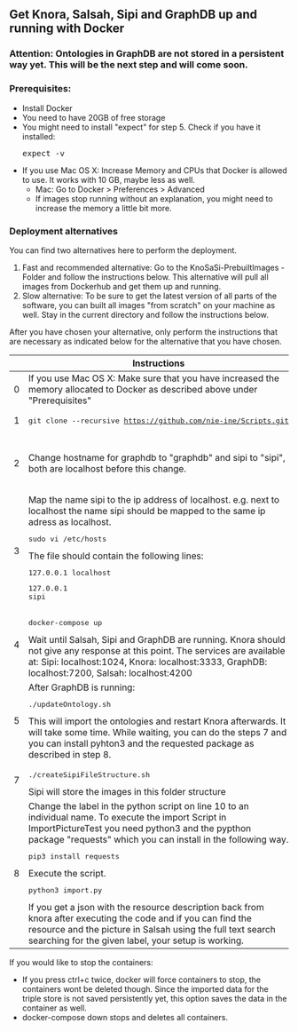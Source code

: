 ## Get Knora, Salsah, Sipi and GraphDB up and running with Docker

### Attention: Ontologies in GraphDB are not stored in a persistent way yet.  This will be the next step and will come soon.

### Prerequisites:
 - Install Docker
 - You need to have 20GB of free storage
 - You might need to install "expect" for step 5. Check if you have it installed: <pre>expect -v</pre>
 - If you use Mac OS X: Increase Memory and CPUs that Docker is allowed to use. It works with 10 GB, maybe less as well.
	 - 	Mac: Go to Docker > Preferences > Advanced
	 - If images stop running without an explanation, you might need to increase the memory a little bit more.

### Deployment alternatives
You can find two alternatives here to perform the deployment.

1. Fast and recommended alternative: Go to the KnoSaSi-PrebuiltImages - Folder and follow the instructions below. This alternative will pull all images from Dockerhub and get them up and running.
2. Slow alternative: To be sure to get the latest version of all parts of the software, you can built all images "from scratch" on your machine as well. Stay in the current directory and follow the instructions below.

After you have chosen your alternative, only perform the instructions that are necessary as indicated below for the alternative that you have chosen.

|   | Instructions   | Alternative 1| Alternative 2  | 
|--:| ------------- |:-------------:| :-----:        |
| 0 | If you use Mac OS X: Make sure that you have increased the memory allocated to Docker as described above under "Prerequisites" | x | x |
| 1 | <pre>git clone --recursive https://github.com/nie-ine/Scripts.git | x | x |
| 2 | Change hostname for graphdb to "graphdb" and sipi to "sipi", both are localhost before this change.| not necessary for alternative 1 | x in Knora/Knora/webapi /src /main /resources /application.conf|
| 3 | Map the name sipi to the ip address of localhost. e.g. next to localhost the name sipi should be mapped to the same ip adress as localhost. <pre>sudo vi /etc/hosts</pre> The file should contain the following lines:<pre>127.0.0.1       localhost</pre><pre>127.0.0.1       sipi</pre>| x in /etc/hosts file | <--- x|
| 4 | <pre>docker-compose up</pre> Wait until Salsah, Sipi and GraphDB are running. Knora should not give any response at this point. The services are available at: Sipi: localhost:1024, Knora: localhost:3333, GraphDB: localhost:7200, Salsah: localhost:4200 | x in ./PrebuiltImages | x in ./ --> meaning in docker-compose-deployment-Knora-Salsah-Sipi-GraphDB |
| 5 | After GraphDB is running: <pre>./updateOntology.sh</pre> This will import the ontologies and restart Knora afterwards. It will take some time. While waiting, you can do the steps 7 and you can install pyhton3 and the requested package as described in step 8. | x in ./ --> meaning in docker-compose-deployment-Knora-Salsah-Sipi-GraphDB | <--- x |
| 7 | <pre>./createSipiFileStructure.sh </pre> Sipi will store the images in this folder structure | x | x  |
| 8 | Change the label in the python script on line 10 to an individual name. To execute the import Script in ImportPictureTest you need python3 and the pypthon package "requests" which you can install in the following way. <pre>pip3 install requests</pre> Execute the script.<pre>python3 import.py</pre> If you get a json with the resource description back from knora after executing the code and if you can find the resource and the picture in Salsah using the full text search searching for the given label, your setup is working.  | x in ./ImportPictureTest  | <--- x |



 
If you would like to stop the containers:

 - If you press ctrl+c twice, docker will force containers to stop, the containers wont be deleted though. Since the imported data for the triple store is not saved persistently yet, this option saves the data in the container as well.
 - docker-compose down stops and deletes all containers.